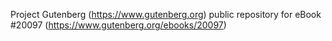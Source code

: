 Project Gutenberg (https://www.gutenberg.org) public repository for eBook #20097 (https://www.gutenberg.org/ebooks/20097)
